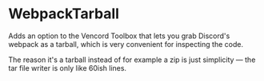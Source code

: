 # WebpackTarball

Adds an option to the Vencord Toolbox that lets you grab Discord's webpack as a tarball, which is very convenient for inspecting the code.

The reason it's a tarball instead of for example a zip is just simplicity — the tar file writer is only like 60ish lines.
